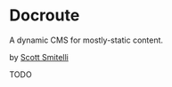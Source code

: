 Docroute
========

A dynamic CMS for mostly-static content.

by [Scott Smitelli](mailto:scott@smitelli.com)

TODO